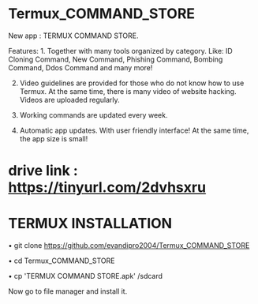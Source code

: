 # Termux_COMMAND_STORE


New app : TERMUX COMMAND STORE. 

Features: 1. Together with many tools organized by category. Like: ID Cloning Command, New Command, Phishing Command, Bombing Command, Ddos Command and many more! 

2. Video guidelines are provided for those who do not know how to use Termux. At the same time, there is many video of website hacking. Videos are uploaded regularly. 

3. Working commands are updated every week. 

4. Automatic app updates. With user friendly interface! At the same time, the app size is small!


# drive link : https://tinyurl.com/2dvhsxru


# TERMUX INSTALLATION

• git clone https://github.com/evandipro2004/Termux_COMMAND_STORE

• cd Termux_COMMAND_STORE

• cp 'TERMUX COMMAND STORE.apk' /sdcard


Now go to file manager and install it. 
